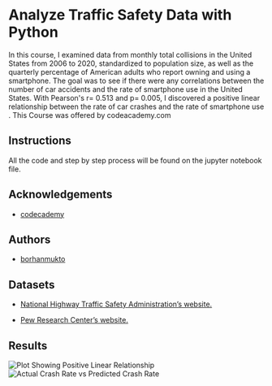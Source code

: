 
# Analyze Traffic Safety Data with Python

In this course, I examined data from monthly total collisions in the United States from 2006 to 2020, standardized to population size, as well as the quarterly percentage of American adults who report owning and using a smartphone. The goal was to see if there were any correlations between the number of car accidents and the rate of smartphone use in the United States. With Pearson's r= 0.513 and p= 0.005, I discovered a positive linear relationship between the rate of car crashes and the rate of smartphone use . This Course was offered by codeacademy.com

## Instructions
All the code and step by step process will be found on the jupyter notebook file.


## Acknowledgements

 - [codecademy](https://www.codecademy.com/courses/case-study-analyze-traffic-safety/projects/analyze-traffic-safety-data-with-python-project)


## Authors

- [borhanmukto](https://www.github.com/borhanmukto)


## Datasets

 - [National Highway Traffic Safety Administration’s website.](https://cdan.nhtsa.gov/query)

  - [ Pew Research Center’s website.](https://www.pewresearch.org/internet/fact-sheet/mobile/)

## Results
![Plot Showing Positive Linear Relationship](https://user-images.githubusercontent.com/130210717/232339316-9946793e-f122-454c-b27a-04ef989e924a.png)
![Actual Crash Rate vs Predicted Crash Rate](https://user-images.githubusercontent.com/130210717/232339321-6e5bbd99-6adc-4e72-b8e3-110079d66b83.png)
